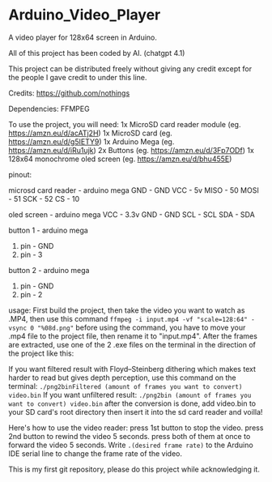 # Arduino_Video_Player
A video player for 128x64 screen in Arduino.

All of this project has been coded by AI. (chatgpt 4.1)

This project can be distributed freely without giving any credit except for the people I gave credit to under this line.

Credits:
https://github.com/nothings

Dependencies:
FFMPEG

To use the project, you will need:
1x MicroSD card reader module (eg. https://amzn.eu/d/acATj2H)
1x MicroSD card (eg. https://amzn.eu/d/g5IETY9)
1x Arduino Mega (eg. https://amzn.eu/d/iRu1ujk)
2x Buttons (eg. https://amzn.eu/d/3Fp7ODf)
1x 128x64 monochrome oled screen (eg. https://amzn.eu/d/bhu455E)

pinout:

microsd card reader - arduino mega
GND - GND
VCC - 5v
MISO - 50
MOSI - 51
SCK - 52
CS - 10

oled screen - arduino mega
VCC - 3.3v
GND - GND
SCL - SCL
SDA - SDA

button 1 - arduino mega
1. pin - GND
2. pin - 3

button 2 - arduino mega
1. pin - GND
2. pin - 2


usage:
First build the project, then take the video you want to watch as .MP4, then use this command ```ffmpeg -i input.mp4 -vf "scale=128:64" -vsync 0 "%08d.png"``` before using the command, you have to move your .mp4 file to the project file, then rename it to "input.mp4". 
After the frames are extracted, use one of the 2 .exe files on the terminal in the direction of the project like this:

If you want filtered result with Floyd–Steinberg dithering which makes text harder to read but gives depth perception, use this command on the terminal:
```./png2binFiltered (amount of frames you want to convert) video.bin```
If you want unfiltered result:
```./png2bin (amount of frames you want to convert) video.bin```
after the conversion is done, add video.bin to your SD card's root directory then insert it into the sd card reader and voilla!

Here's how to use the video reader:
press 1st button to stop the video.
press 2nd button to rewind the video 5 seconds.
press both of them at once to forward the video 5 seconds.
Write ```.(desired frame rate)``` to the Arduino IDE serial line to change the frame rate of the video.

This is my first git repository, please do this project while acknowledging it.
